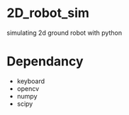 # 2D_robot_sim
simulating 2d ground robot with python

# Dependancy
* keyboard  
* opencv
* numpy
* scipy
